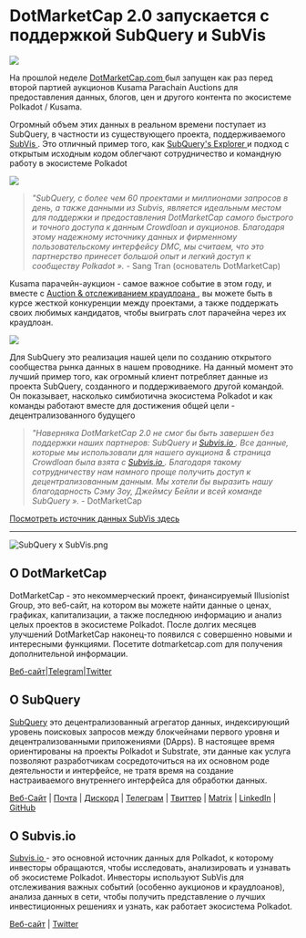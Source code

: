 # DotMarketCap 2.0 запускается с поддержкой SubQuery и SubVis

![](https://cdn-images-1.medium.com/max/1600/1*fIxEXupCMUaaMsWQbA7zFQ.gif)

На прошлой неделе [ DotMarketCap.com ](https://dotmarketcap.com/) был запущен как раз перед второй партией аукционов Kusama Parachain Auctions для предоставления данных, блогов, цен и другого контента по экосистеме Polkadot / Kusama.

Огромный объем этих данных в реальном времени поступает из SubQuery, в частности из существующего проекта, поддерживаемого [ SubVis ](https://explorer.subquery.network/subquery/subvis-io/kusama-auction). Это отличный пример того, как [ SubQuery's Explorer ](https://explorer.subquery.network/) и подход с открытым исходным кодом облегчают сотрудничество и командную работу в экосистеме Polkadot

![](https://cdn-images-1.medium.com/max/1600/1*-UL84MrIB3TtZBkDPwLMmw.png)

> _"SubQuery, с более чем 60 проектами и миллионами запросов в день, а также данными из Subvis, является идеальным местом для поддержки и предоставления DotMarketCap самого быстрого и точного доступа к данным Crowdloan и аукционов. Благодаря этому надежному источнику данных и фирменному пользовательскому интерфейсу DMC, мы считаем, что это партнерство принесет большой опыт и легкий доступ к сообществу Polkadot »._ - Sang Tran (основатель DotMarketCap)

Kusama парачейн-аукцион - самое важное событие в этом году, и вместе с [ Auction & отслеживанием краудлоана ](https://dotmarketcap.com/auction), вы можете быть в курсе жесткой конкуренции между проектами, а также поддержать своих любимых кандидатов, чтобы выиграть слот парачейна через их краудлоан.

![](https://cdn-images-1.medium.com/max/1600/1*n_y-1CUv1BcU2bzCs15djA.png)

Для SubQuery это реализация нашей цели по созданию открытого сообщества рынка данных в нашем проводнике. На данный момент это лучший пример того, как огромный клиент потребляет данные из проекта SubQuery, созданного и поддерживаемого другой командой. Он показывает, насколько симбиотична экосистема Polkadot и как команды работают вместе для достижения общей цели - децентрализованного будущего

> _"Наверняка DotMarketCap 2.0 не смог бы быть завершен без поддержки наших партнеров: SubQuery и [Subvis.io ](http://subvis.io/). Все данные, которые мы использовали для нашего аукциона & страница Crowdloan была взята с [ Subvis.io ](http://subvis.io/). Благодаря такому сотрудничеству нам намного проще получить доступ к децентрализованным данным. Мы хотели бы выразить нашу благодарность Сэму Зоу, Джеймсу Бейли и всей команде SubQuery »._ - DotMarketCap

[Посмотреть источник данных SubVis здесь](https://explorer.subquery.network/subquery/subvis-io/kusama-auction)

---

![SubQuery x SubVis.png](https://cdn-images-1.medium.com/max/1600/1*ZOtmJdlgr-5H4BAt2gVKLw.png)

## **О DotMarketCap**

DotMarketCap - это некоммерческий проект, финансируемый Illusionist Group, это веб-сайт, на котором вы можете найти данные о ценах, графиках, капитализации, а также последнюю информацию и анализ целых проектов в экосистеме Polkadot. После долгих месяцев улучшений DotMarketCap наконец-то появился с совершенно новыми и интересными функциями. Посетите dotmarketcap.com для получения дополнительной информации.

[Веб-сайт](http://dotmarketcap.com/)|[Telegram](https://t.me/DotMarketCap_ANN)|[Twitter](https://twitter.com/DotMarketCap?ref_src=twsrc%5Egoogle%7Ctwcamp%5Eserp%7Ctwgr%5Eauthor)

## **О SubQuery**

[SubQuery](https://subquery.network/) это децентрализованный агрегатор данных, индексирующий уровень поисковых запросов между блокчейнами первого уровня и децентрализованными приложениями (DApps). В настоящее время ориентированы на проекты Polkadot и Substrate, эти данные как услуга позволяют разработчикам сосредоточиться на их основном роде деятельности и интерфейсе, не тратя время на создание настраиваемого внутреннего интерфейса для обработки данных.

[Веб-Сайт](https://subquery.network/) | [Почта](mailto:hello@subquery.network) | [Дискорд](https://discord.com/invite/78zg8aBSMG) | [Телеграм](https://t.me/subquerynetwork) | [Твиттер](https://twitter.com/subquerynetwork) | [Matrix](https://matrix.to/#/#subquery:matrix.org) | [LinkedIn](https://www.linkedin.com/company/subquery) | [GitHub](https://github.com/subquery)

## **О Subvis.io**

[ Subvis.io ](https://dotmarketcap.com/blog-detail/541/Subvis.io) - это основной источник данных для Polkadot, к которому инвесторы обращаются, чтобы исследовать, анализировать и узнавать об экосистеме Polkadot. Инвесторы используют SubVis для отслеживания важных событий (особенно аукционов и краудлоанов), анализа данных в сети, чтобы получить представление о лучших инвестиционных решениях и узнать, как работает экосистема Polkadot.

[Веб-сайт](https://www.subvis.io/) | [Twitter](https://twitter.com/subvisioapp)
